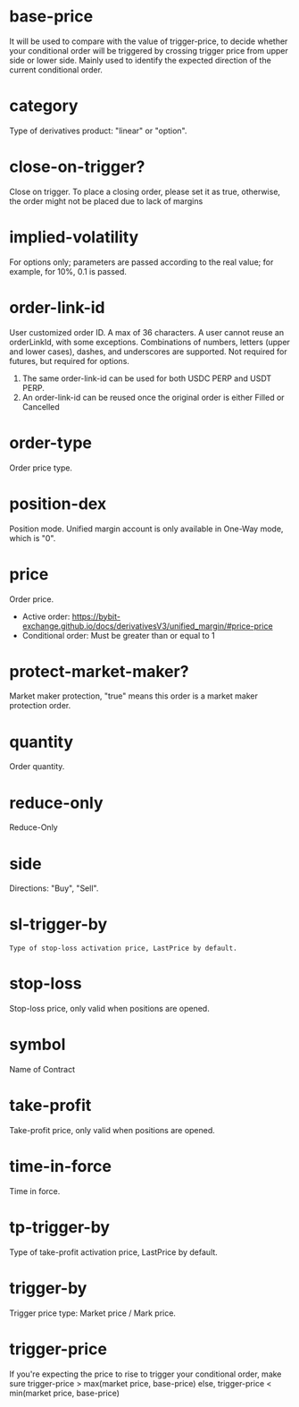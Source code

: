 
# base-price
  It will be used to compare with the value of trigger-price, to decide whether
  your conditional order will be triggered by crossing trigger price from upper
  side or lower side.
  Mainly used to identify the expected direction of the current conditional order.

# category
  Type of derivatives product: "linear" or "option".

# close-on-trigger?
  Close on trigger. To place a closing order, please set it as true, otherwise,
  the order might not be placed due to lack of margins

# implied-volatility
  For options only; parameters are passed according to the real value;
  for example, for 10%, 0.1 is passed.

# order-link-id
  User customized order ID.
  A max of 36 characters.
  A user cannot reuse an orderLinkId, with some exceptions.
  Combinations of numbers, letters (upper and lower cases), dashes,
  and underscores are supported.
  Not required for futures, but required for options.
  1. The same order-link-id can be used for both USDC PERP and USDT PERP.
  2. An order-link-id can be reused once the original order is either Filled or Cancelled

# order-type
  Order price type.

# position-dex
  Position mode. Unified margin account is only available in One-Way mode, which is "0".  

# price
  Order price.
  - Active order:
    https://bybit-exchange.github.io/docs/derivativesV3/unified_margin/#price-price
  - Conditional order:
    Must be greater than or equal to 1

# protect-market-maker?
  Market maker protection, "true" means this order is a market maker protection order.

# quantity
  Order quantity.

# reduce-only
  Reduce-Only

# side
  Directions: "Buy", "Sell".

# sl-trigger-by
	Type of stop-loss activation price, LastPrice by default.

# stop-loss
  Stop-loss price, only valid when positions are opened.

# symbol
  Name of Contract

# take-profit
  Take-profit price, only valid when positions are opened.

# time-in-force
  Time in force.

# tp-trigger-by
  Type of take-profit activation price, LastPrice by default.

# trigger-by
  Trigger price type: Market price / Mark price.  

# trigger-price
  If you're expecting the price to rise to trigger your conditional order, make sure
  trigger-price > max(market price, base-price) else,
  trigger-price < min(market price, base-price)
